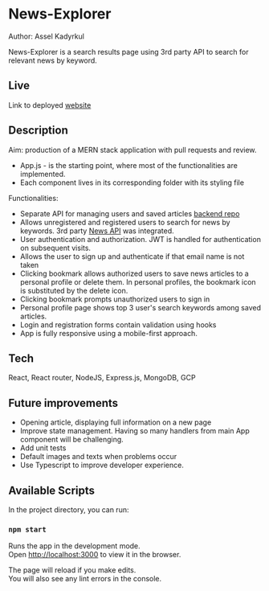 # News-Explorer

Author: Assel Kadyrkul

News-Explorer is a search results page using 3rd party API to search for relevant news by keyword.


## Live

Link to deployed [website](https://news-search.students.nomoreparties.site/)

## Description
Aim: production of a MERN stack application with pull requests and review.


- App.js - is the starting point, where most of the functionalities are implemented.
- Each component lives in its corresponding folder with its styling file

Functionalities:

- Separate API for managing users and saved articles [backend repo](https://github.com/aselyaa8/news-explorer-backend)
- Allows unregistered and registered users to search for news by keywords. 3rd party [News API](https://newsapi.org/) was integrated.
- User authentication and authorization. JWT is handled for authentication on subsequent visits.
- Allows the user to sign up and authenticate if that email name is not taken
- Clicking bookmark allows authorized users to save news articles to a personal profile or delete them. In personal profiles, the bookmark icon is substituted by the delete icon.
- Clicking bookmark prompts unauthorized users to sign in
- Personal profile page shows top 3 user's search keywords among saved articles.
- Login and registration forms contain validation using hooks
- App is fully responsive using a mobile-first approach.


## Tech
React, React router, NodeJS, Express.js, MongoDB, GCP

## Future improvements
 - Opening article, displaying full information on a new page
 - Improve state management. Having so many handlers from main App component will be challenging.
 - Add unit tests
- Default images and texts when problems occur
- Use Typescript to improve developer experience.

## Available Scripts

In the project directory, you can run:

### `npm start`

Runs the app in the development mode.\
Open [http://localhost:3000](http://localhost:3000) to view it in the browser.

The page will reload if you make edits.\
You will also see any lint errors in the console.
